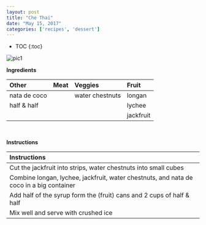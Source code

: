 ```yaml
---
layout: post
title: "Che Thai"
date: "May 15, 2017"
categories: ['recipes', 'dessert']
---
```


* TOC
{:toc}



![pic1](http://jnguyen92.github.io/nhuyhoa/figure/food/Che_Thai.JPG)




**Ingredients**

<table class = "presenttab">
 <thead>
  <tr>
   <th style="text-align:left;"> Other </th>
   <th style="text-align:left;"> Meat </th>
   <th style="text-align:left;"> Veggies </th>
   <th style="text-align:left;"> Fruit </th>
  </tr>
 </thead>
<tbody>
  <tr>
   <td style="text-align:left;"> nata de coco </td>
   <td style="text-align:left;">  </td>
   <td style="text-align:left;"> water chestnuts </td>
   <td style="text-align:left;"> longan </td>
  </tr>
  <tr>
   <td style="text-align:left;"> half &amp; half </td>
   <td style="text-align:left;">  </td>
   <td style="text-align:left;">  </td>
   <td style="text-align:left;"> lychee </td>
  </tr>
  <tr>
   <td style="text-align:left;">  </td>
   <td style="text-align:left;">  </td>
   <td style="text-align:left;">  </td>
   <td style="text-align:left;"> jackfruit </td>
  </tr>
</tbody>
</table>

<br>

**Instructions**

<table class = "presenttabnoh">
 <thead>
  <tr>
   <th style="text-align:left;"> Instructions </th>
  </tr>
 </thead>
<tbody>
  <tr>
   <td style="text-align:left;"> Cut the jackfruit into strips, water chestnuts into small cubes </td>
  </tr>
  <tr>
   <td style="text-align:left;"> Combine longan, lychee, jackfruit, water chestnuts, and nata de coco in a big container </td>
  </tr>
  <tr>
   <td style="text-align:left;"> Add half of the syrup form the (fruit) cans and 2 cups of half &amp; half </td>
  </tr>
  <tr>
   <td style="text-align:left;"> Mix well and serve with crushed ice </td>
  </tr>
</tbody>
</table>

